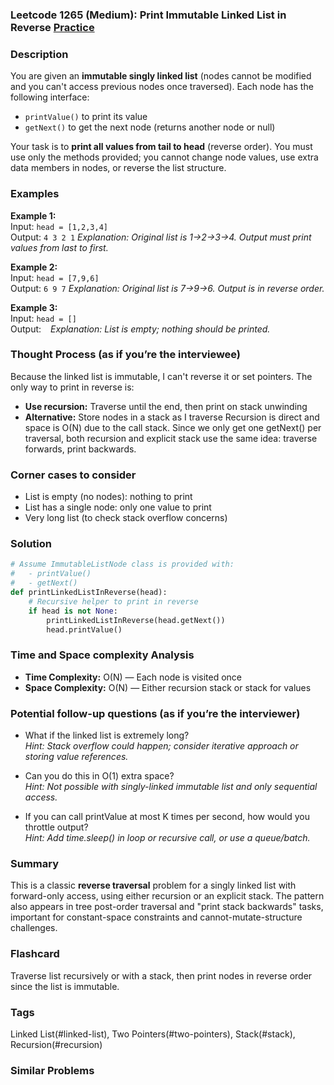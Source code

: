 ### Leetcode 1265 (Medium): Print Immutable Linked List in Reverse [Practice](https://leetcode.com/problems/print-immutable-linked-list-in-reverse)

### Description  
You are given an **immutable singly linked list** (nodes cannot be modified and you can't access previous nodes once traversed). Each node has the following interface:
- `printValue()` to print its value
- `getNext()` to get the next node (returns another node or null)

Your task is to **print all values from tail to head** (reverse order). You must use only the methods provided; you cannot change node values, use extra data members in nodes, or reverse the list structure.

### Examples  
**Example 1:**  
Input: `head = [1,2,3,4]`  
Output: `4 3 2 1`
*Explanation: Original list is 1→2→3→4. Output must print values from last to first.*

**Example 2:**  
Input: `head = [7,9,6]`  
Output: `6 9 7`
*Explanation: Original list is 7→9→6. Output is in reverse order.*

**Example 3:**  
Input: `head = []`  
Output: ` `
*Explanation: List is empty; nothing should be printed.*

### Thought Process (as if you’re the interviewee)  
Because the linked list is immutable, I can't reverse it or set pointers. The only way to print in reverse is:
- **Use recursion:** Traverse until the end, then print on stack unwinding
- **Alternative:** Store nodes in a stack as I traverse
Recursion is direct and space is O(N) due to the call stack. Since we only get one getNext() per traversal, both recursion and explicit stack use the same idea: traverse forwards, print backwards.

### Corner cases to consider  
- List is empty (no nodes): nothing to print
- List has a single node: only one value to print
- Very long list (to check stack overflow concerns)

### Solution

```python
# Assume ImmutableListNode class is provided with:
#   - printValue()
#   - getNext()
def printLinkedListInReverse(head):
    # Recursive helper to print in reverse
    if head is not None:
        printLinkedListInReverse(head.getNext())
        head.printValue()
```

### Time and Space complexity Analysis  
- **Time Complexity:** O(N) — Each node is visited once
- **Space Complexity:** O(N) — Either recursion stack or stack for values

### Potential follow-up questions (as if you’re the interviewer)  
- What if the linked list is extremely long?  
  *Hint: Stack overflow could happen; consider iterative approach or storing value references.*

- Can you do this in O(1) extra space?  
  *Hint: Not possible with singly-linked immutable list and only sequential access.*

- If you can call printValue at most K times per second, how would you throttle output?  
  *Hint: Add time.sleep() in loop or recursive call, or use a queue/batch.*

### Summary
This is a classic **reverse traversal** problem for a singly linked list with forward-only access, using either recursion or an explicit stack. The pattern also appears in tree post-order traversal and "print stack backwards" tasks, important for constant-space constraints and cannot-mutate-structure challenges.


### Flashcard
Traverse list recursively or with a stack, then print nodes in reverse order since the list is immutable.

### Tags
Linked List(#linked-list), Two Pointers(#two-pointers), Stack(#stack), Recursion(#recursion)

### Similar Problems
